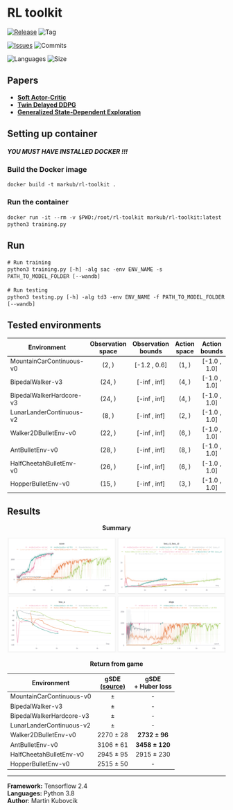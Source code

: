 # RL toolkit

[![Release](https://img.shields.io/github/release/markub3327/rl-toolkit)](https://github.com/markub3327/rl-toolkit/releases)
![Tag](https://img.shields.io/github/v/tag/markub3327/rl-toolkit)

[![Issues](https://img.shields.io/github/issues/markub3327/rl-toolkit)](https://github.com/markub3327/rl-toolkit/issues)
![Commits](https://img.shields.io/github/commit-activity/w/markub3327/rl-toolkit)

![Languages](https://img.shields.io/github/languages/count/markub3327/rl-toolkit)
![Size](https://img.shields.io/github/repo-size/markub3327/rl-toolkit)

## Papers
  * [**Soft Actor-Critic**](https://arxiv.org/pdf/1812.05905.pdf)
  * [**Twin Delayed DDPG**](https://arxiv.org/pdf/1802.09477.pdf)
  * [**Generalized State-Dependent Exploration**](https://arxiv.org/pdf/2005.05719.pdf)

## Setting up container

##### YOU MUST HAVE INSTALLED DOCKER !!!

### Build the Docker image

```shell
docker build -t markub/rl-toolkit .
```

### Run the container

```shell
docker run -it --rm -v $PWD:/root/rl-toolkit markub/rl-toolkit:latest python3 training.py
```

## Run

```shell
# Run training
python3 training.py [-h] -alg sac -env ENV_NAME -s PATH_TO_MODEL_FOLDER [--wandb]

# Run testing
python3 testing.py [-h] -alg td3 -env ENV_NAME -f PATH_TO_MODEL_FOLDER [--wandb]
```

## Tested environments

  | Environment              | Observation space | Observation bounds | Action space | Action bounds |
  | ------------------------ | :---------------: | :----------------: | :----------: | :-----------: |
  | MountainCarContinuous-v0 | (2, ) | [-1.2 , 0.6] | (1, ) | [-1.0 , 1.0] |
  | BipedalWalker-v3         | (24, ) | [-inf , inf] | (4, ) | [-1.0 , 1.0] | 
  | BipedalWalkerHardcore-v3 | (24, ) | [-inf , inf] | (4, ) | [-1.0 , 1.0] |
  | LunarLanderContinuous-v2 | (8, ) | [-inf , inf] | (2, ) | [-1.0 , 1.0] |
  | Walker2DBulletEnv-v0     | (22, ) | [-inf , inf] | (6, ) | [-1.0 , 1.0] |
  | AntBulletEnv-v0          | (28, ) | [-inf , inf] | (8, ) | [-1.0 , 1.0] |
  | HalfCheetahBulletEnv-v0  | (26, ) | [-inf , inf] | (6, ) | [-1.0 , 1.0] |
  | HopperBulletEnv-v0       | (15, ) | [-inf , inf] | (3, ) | [-1.0 , 1.0] |


## Results

<p align="center"><b>Summary</b></p>
<p align="center">
  <a href="https://wandb.ai/markub/rl-toolkit?workspace=user-markub" target="_blank"><img src="img/results.png" alt="results"></a>
</p>

<p align="center"><b>Return from game</b></p>

  | Environment              | gSDE<br>[(source)](https://paperswithcode.com/paper/generalized-state-dependent-exploration-for) | gSDE<br>+ Huber loss |
  | ------------------------ | :---: | :-----------------: |
  | MountainCarContinuous-v0 | ± | - |
  | BipedalWalker-v3         | ± | - |
  | BipedalWalkerHardcore-v3 | ± | - |
  | LunarLanderContinuous-v2 | ± | - |
  | Walker2DBulletEnv-v0     | 2270 ± 28 | **2732 ± 96** |
  | AntBulletEnv-v0          | 3106 ± 61 | **3458 ± 120** |
  | HalfCheetahBulletEnv-v0  | 2945 ± 95 | 2915 ± 230 |
  | HopperBulletEnv-v0       | 2515 ± 50 | - |

----------------------------------

**Framework:** Tensorflow 2.4
<br>
**Languages:** Python 3.8
<br>
**Author**: Martin Kubovcik
